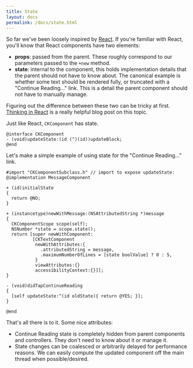```yaml
---
title: State
layout: docs
permalink: /docs/state.html
---
```


So far we've been loosely inspired by [React](http://facebook.github.io/react/). If you're familiar with React, you'll know that React components have two elements:

- **props**: passed from the parent. These roughly correspond to our parameters passed to the `+new` method.
- **state**: internal to the component, this holds implementation details that the parent should not have to know about. The canonical example is whether some text should be rendered fully, or truncated with a "Continue Reading…" link. This is a detail the parent component should not have to manually manage.

Figuring out the difference between these two can be tricky at first. [Thinking in React](http://facebook.github.io/react/blog/2013/11/05/thinking-in-react.html) is a really helpful blog post on this topic.

Just like React, `CKComponent` has state.

```objc++
@interface CKComponent
- (void)updateState:(id (^)(id))updateBlock;
@end
```

Let's make a simple example of using state for the "Continue Reading…" link.

```objc++
#import "CKComponentSubclass.h" // import to expose updateState:
@implementation MessageComponent

+ (id)initialState
{
  return @NO;
}

+ (instancetype)newWithMessage:(NSAttributedString *)message
{
  CKComponentScope scope(self);
  NSNumber *state = scope.state();
  return [super newWithComponent:
          [CKTextComponent
           newWithAttributes:{
             .attributedString = message,
             .maximumNumberOfLines = [state boolValue] ? 0 : 5,
           }
           viewAttributes:{}
           accessibilityContext:{}]];
}

- (void)didTapContinueReading
{
  [self updateState:^(id oldState){ return @YES; }];
}

@end
```
That's all there is to it. Some nice attributes:

- Continue Reading state is completely hidden from parent components and controllers. They don't need to know about it or manage it.
- State changes can be coalesced or arbitrarily delayed for performance reasons. We can easily compute the updated component off the main thread when possible/desired.
